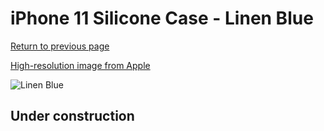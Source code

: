 # iPhone 11 Silicone Case - Linen Blue

[Return to previous page](/iphone_xr)

[High-resolution image from Apple](https://store.storeimages.cdn-apple.com/8756/as-images.apple.com/is/MY1A2?wid=4500&hei=4500&fmt=png)

<div style="width: 512px"><img src="/almost_uncompressed/MY1A2.webp" alt="Linen Blue"></div>

## Under construction

